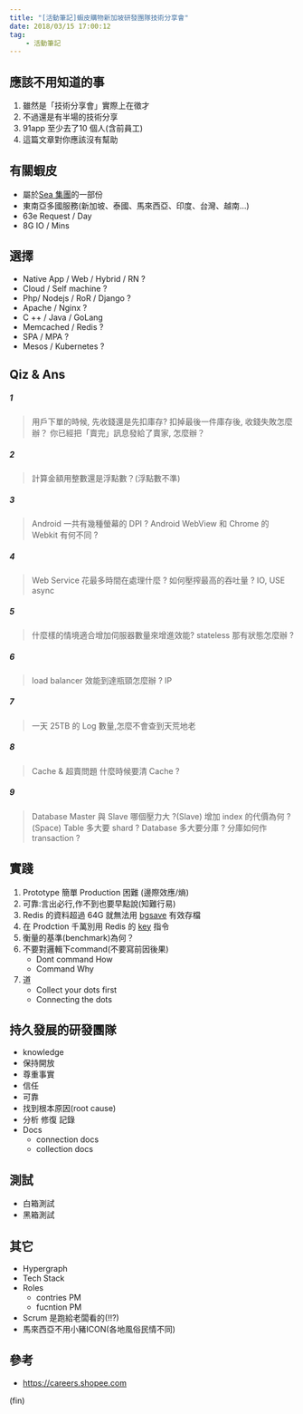 ```yaml
---
title: "[活動筆記]蝦皮購物新加坡研發團隊技術分享會"
date: 2018/03/15 17:00:12
tag:
	- 活動筆記
---
```


## 應該不用知道的事

1. 雖然是「技術分享會」實際上在徵才
2. 不過還是有半場的技術分享
3. 91app 至少去了10 個人(含前員工)
4. 這篇文章對你應該沒有幫助

## 有關蝦皮

- 屬於[Sea 集團](http://www.seagroup.com/home)的一部份
- 東南亞多國服務(新加坡、泰國、馬來西亞、印度、台灣、越南…)
- 63e Request / Day
- 8G IO / Mins

## 選擇

- Native App / Web / Hybrid / RN ?
- Cloud / Self machine ?
- Php/ Nodejs / RoR / Django ?
- Apache / Nginx ?
- C ++ / Java / GoLang
- Memcached / Redis ?
- SPA / MPA ?
- Mesos / Kubernetes ?

## Qiz & Ans

##### 1
> 用戶下單的時候, 先收錢還是先扣庫存?
> 扣掉最後一件庫存後, 收錢失敗怎麼辦？
> 你已經把「賣完」訊息發給了賣家, 怎麼辦？

##### 2
> 計算金額用整數還是浮點數？(浮點數不準)

##### 3
> Android 一共有幾種螢幕的 DPI ?
> Android WebView 和 Chrome 的 Webkit 有何不同 ?

##### 4
> Web Service 花最多時間在處理什麼 ? 
> 如何壓搾最高的吞吐量 ?
> IO, USE async

##### 5
> 什麼樣的情境適合增加伺服器數量來增進效能?
> stateless
> 那有狀態怎麼辦 ? 

##### 6
> load balancer 效能到達瓶頸怎麼辦 ?
> IP

##### 7
> 一天 25TB 的 Log 數量,怎麼不會查到天荒地老

##### 8
> Cache & 超賣問題
> 什麼時候要清 Cache ?

##### 9
> Database Master 與 Slave 哪個壓力大 ?(Slave)
> 增加 index 的代價為何 ?(Space)
> Table 多大要 shard ?
> Database 多大要分庫 ?
> 分庫如何作 transaction ?

## 實踐

1. Prototype 簡單 Production 困難 (邊際效應/熵)
2. 可靠:言出必行,作不到也要早點說(知難行易)
3. Redis 的資料超過 64G 就無法用 [bgsave](http://redisdoc.com/server/bgsave.html) 有效存檔
4. 在 Prodction 千萬別用 Redis 的 [key](https://redis.io/commands/keys) 指令
5. 衡量的基準(benchmark)為何？
6. 不要對邏輯下command(不要寫前因後果)
	- Dont command How
	- Command Why
7. 道
    - Collect your dots first
    - Connecting the dots


## 持久發展的研發團隊
- knowledge
- 保持開放
- 尊重事實
- 信任
- 可靠
- 找到根本原因(root cause)
- 分析 修復 記錄
- Docs
	- connection docs
	- collection docs

## 測試
- 白箱測試
- 黑箱測試


## 其它
- Hypergraph
- Tech Stack
- Roles
	- contries PM
	- fucntion PM
- Scrum 是跑給老闆看的(!!?)
- 馬來西亞不用小豬ICON(各地風俗民情不同)

## 參考
- https://careers.shopee.com

(fin)